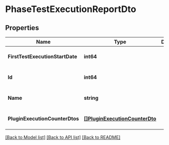# PhaseTestExecutionReportDto

## Properties
Name | Type | Description | Notes
------------ | ------------- | ------------- | -------------
**FirstTestExecutionStartDate** | **int64** |  | [optional] [default to null]
**Id** | **int64** |  | [optional] [default to null]
**Name** | **string** |  | [optional] [default to null]
**PluginExecutionCounterDtos** | [**[]PluginExecutionCounterDto**](PluginExecutionCounterDto.md) |  | [optional] [default to null]

[[Back to Model list]](../README.md#documentation-for-models) [[Back to API list]](../README.md#documentation-for-api-endpoints) [[Back to README]](../README.md)


